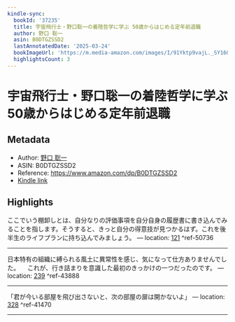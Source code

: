 ```yaml
---
kindle-sync:
  bookId: '37235'
  title: 宇宙飛行士・野口聡一の着陸哲学に学ぶ 50歳からはじめる定年前退職
  author: 野口 聡一
  asin: B0DTGZSSD2
  lastAnnotatedDate: '2025-03-24'
  bookImageUrl: 'https://m.media-amazon.com/images/I/91Yktp9vajL._SY160.jpg'
  highlightsCount: 3
---
```

# 宇宙飛行士・野口聡一の着陸哲学に学ぶ 50歳からはじめる定年前退職
## Metadata
* Author: [野口 聡一](https://www.amazon.comundefined)
* ASIN: B0DTGZSSD2
* Reference: https://www.amazon.com/dp/B0DTGZSSD2
* [Kindle link](kindle://book?action=open&asin=B0DTGZSSD2)

## Highlights
ここでいう棚卸しとは、自分なりの評価事項を自分自身の履歴書に書き込んでみることを指します。そうすると、きっと自分の得意技が見つかるはず。これを後半生のライフプランに持ち込んでみましょう。 — location: [121](kindle://book?action=open&asin=B0DTGZSSD2&location=121) ^ref-50736

---
日本特有の組織に縛られる風土に異常性を感じ、気になって仕方ありませんでした。 　これが、行き詰まりを意識した最初のきっかけの一つだったのです。 — location: [239](kindle://book?action=open&asin=B0DTGZSSD2&location=239) ^ref-43888

---
「君が今いる部屋を飛び出さないと、次の部屋の扉は開かないよ」 — location: [328](kindle://book?action=open&asin=B0DTGZSSD2&location=328) ^ref-41470

---

